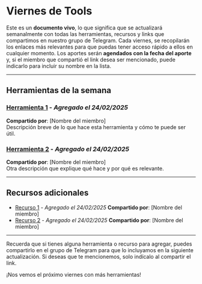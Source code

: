 # Viernes de Tools

Este es un **documento vivo**, lo que significa que se actualizará semanalmente con todas las herramientas, recursos y links que compartimos en nuestro grupo de Telegram. Cada viernes, se recopilarán los enlaces más relevantes para que puedas tener acceso rápido a ellos en cualquier momento. Los aportes serán **agendados con la fecha del aporte** y, si el miembro que compartió el link desea ser mencionado, puede indicarlo para incluir su nombre en la lista.

---

## Herramientas de la semana

### [Herramienta 1](https://link-a-herramienta.com) - *Agregado el 24/02/2025*
**Compartido por**: [Nombre del miembro]  
Descripción breve de lo que hace esta herramienta y cómo te puede ser útil.

### [Herramienta 2](https://link-a-herramienta.com) - *Agregado el 24/02/2025*
**Compartido por**: [Nombre del miembro]  
Otra descripción que explique qué hace y por qué es relevante.

---

## Recursos adicionales

- [Recurso 1](https://link-a-recurso.com) - *Agregado el 24/02/2025*
  **Compartido por**: [Nombre del miembro]
- [Recurso 2](https://link-a-recurso.com) - *Agregado el 24/02/2025*
  **Compartido por**: [Nombre del miembro]

---

Recuerda que si tienes alguna herramienta o recurso para agregar, puedes compartirlo en el grupo de Telegram para que lo incluyamos en la siguiente actualización. Si deseas que te mencionemos, solo indícalo al compartir el link.

¡Nos vemos el próximo viernes con más herramientas!

